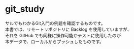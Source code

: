 # git_study
サルでもわかるGit入門の例題を確認するものです。  
本書では、リモートリポジトリに Backlog を使用していますが、  
それを GitHub でも同様に操作可能かテストに使用したのが  
本データで、ローカルからプッシュしたものです。
